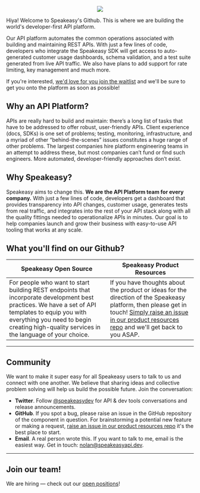 <p align="center">
  <img src="https://user-images.githubusercontent.com/6267663/180101598-0acc1650-cd22-4388-b1b7-b69f60edc259.png" />
</p>

Hiya! Welcome to Speakeasy's Github. This is where we are building the world's developer-first API platform. 

Our API platform automates the common operations associated with building and maintaining REST APIs. With just a few lines of code, developers who integrate the Speakeasy SDK will get access to auto-generated customer usage dashboards, schema validation, and a test suite generated from live API traffic. We also have plans to add support for rate limiting, key management and much more.

If you're interested, [we'd love for you join the waitlist](https://www.speakeasyapi.dev/request-access) and we'll be sure to get you onto the platform as soon as possible!

## Why an API Platform?

APIs are really hard to build and maintain: there’s a long list of tasks that have to be addressed to offer robust, user-friendly APIs. Client experience (docs, SDKs) is one set of problems; testing, monitoring, infrastructure, and a myriad of other “behind-the-scenes” issues constitutes a huge range of other problems. The largest companies hire platform engineering teams in an attempt to address these, but most companies can’t fund or find such engineers. More automated, developer-friendly approaches don’t exist. 

## Why Speakeasy?

Speakeasy aims to change this. **We are the API Platform team for every company.** With just a few lines of code, developers get a dashboard that provides transparency into API changes, customer usage, generates tests from real traffic, and integrates into the rest of your API stack along with all the quality fittings needed to operationalize APIs in minutes. Our goal is to help companies launch and grow their business with easy-to-use API tooling that works at any scale.

## What you'll find on our Github?

| Speakeasy Open Source | Speakeasy Product Resources |
| ------------- | ------------- |
| For people who want to start building REST endpoints that incorporate development best practices. We have a set of API templates to equip you with everything you need to begin creating high-quality services in the language of your choice. | If you have thoughts about the product or ideas for the direction of the Speakeasy platform, then please get in touch! [Simply raise an issue in our product resources repo](https://github.com/speakeasy-api/product-resources) and we'll get back to you ASAP.|


---

## Community 

We want to make it super easy for all Speakeasy users to talk to us and connect with one another. We believe that sharing ideas and collective problem solving will help us build the possible future. Join the conversation:

* **Twitter**. Follow [@speakeasydev](https://twitter.com/speakeasydev) for API & dev tools conversations and release announcements.
* **GitHub**. If you spot a bug, please raise an issue in the GitHub repository of the component in question. For brainstorming a potential new feature or making a request, [raise an issue in our product resources repo](https://github.com/speakeasy-api/product-resources) it's the best place to start.
* **Email**. A real person wrote this. If you want to talk to me, email is the easiest way. Get in touch: nolan@speakeasyapi.dev.

---

## Join our team!

We are hiring — check out our [open positions](https://www.speakeasyapi.dev/join-us)!
